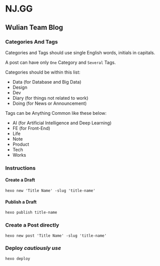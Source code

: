 # NJ.GG

## Wulian Team Blog

### Categories And Tags

Categories and Tags should use single English words, initials in capitals.

A post can have only `One` Category and `Several` Tags.

Categories should be within this list:

* Data (for Database and Big Data)
* Design
* Dev
* Diary (for things not related to work)
* Doing (for News or Announcement)

Tags can be Anything Common like these below:

* AI (for Artificial Intelligence and Deep Learning)
* FE (for Front-End)
* Life
* Note
* Product
* Tech
* Works

### Instructions

#### Create a Draft

```
hexo new 'Title Name' -slug 'title-name'
```

#### Publish a Draft

```
hexo publish title-name
```

### Create a Post directly

```
hexo new post 'Title Name' -slug 'title-name'
```

### Deploy _cautiously use_

```
hexo deploy
```
